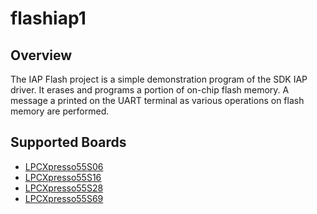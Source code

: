 # flashiap1

## Overview
The IAP Flash project is a simple demonstration program of the SDK IAP driver. It erases and programs 
a portion of on-chip flash memory. A message a printed on the UART terminal as various operations on 
flash memory are performed.

## Supported Boards
- [LPCXpresso55S06](../../../_boards/lpcxpresso55s06/driver_examples/flashiap/example_board_readme.md)
- [LPCXpresso55S16](../../../_boards/lpcxpresso55s16/driver_examples/flashiap/example_board_readme.md)
- [LPCXpresso55S28](../../../_boards/lpcxpresso55s28/driver_examples/flashiap/example_board_readme.md)
- [LPCXpresso55S69](../../../_boards/lpcxpresso55s69/driver_examples/flashiap/example_board_readme.md)
